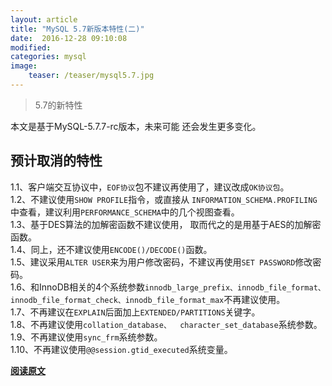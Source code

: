 ```yaml
---
layout: article
title: "MySQL 5.7新版本特性(二)"
date:  2016-12-28 09:10:08
modified:
categories: mysql
image:
    teaser: /teaser/mysql5.7.jpg
---
```


> 5.7的新特性  

本文是基于MySQL-5.7.7-rc版本，未来可能 还会发生更多变化。

## 预计取消的特性
1.1、客户端交互协议中，`EOF协议`包不建议再使用了，建议改成`OK协议包`。    
1.2、不建议使用`SHOW PROFILE`指令，或直接从  `INFORMATION_SCHEMA.PROFILING`中查看，建议利用`PERFORMANCE_SCHEMA`中的几个视图查看。    
1.3、基于DES算法的加解密函数不建议使用， 取而代之的是用基于AES的加解密函数。    
1.4、同上，还不建议使用`ENCODE()/DECODE()`函数。     
1.5、建议采用`ALTER USER`来为用户修改密码，不建议再使用`SET PASSWORD`修改密码。    
1.6、和InnoDB相关的4个系统参数`innodb_large_prefix、innodb_file_format、innodb_file_format_check、innodb_file_format_max`不再建议使用。  
1.7、不再建议在`EXPLAIN`后面加上`EXTENDED/PARTITIONS`关键字。    
1.8、不再建议使用`collation_database、  character_set_database`系统参数。    
1.9、不再建议使用`sync_frm`系统参数。  
1.10、不再建议使用`@@session.gtid_executed`系统变量。  

[**阅读原文**](http://mp.weixin.qq.com/s/Ls1vc5z3dpKb70kQ6qxsaQ)